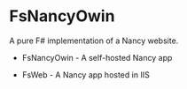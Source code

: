 # FsNancyOwin

A pure F# implementation of a Nancy website.

- FsNancyOwin - A self-hosted Nancy app

- FsWeb - A Nancy app hosted in IIS
